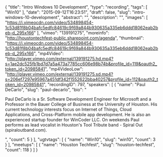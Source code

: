 {
  "title": "Intro Windows 10 Development",
  "type": "recording",
  "tags": [
    "Win10"
  ],
  "date": "2015-09-12T16:23:51",
  "draft": false,
  "slug": "intro-windows-10-development",
  "abstract": "",
  "description": "",
  "images": [
    "https://i.vimeocdn.com/video/534898454-1c53d81f8b04bafc5edfc84619c9f69a844b930635a335eb6ddd18062eab2beb-d_295x166"
  ],
  "vimeo": "139191275",
  "moreinfo": "http://houstontechfest-public.sharepoint.com/agenda",
  "thumbnail": "https://i.vimeocdn.com/video/534898454-1c53d81f8b04bafc5edfc84619c9f69a844b930635a335eb6ddd18062eab2beb-d_295x166",
  "mp4Video": "http://player.vimeo.com/external/139191275.hd.mp4?s=1ae2dc525fb1bd7d7a5a473a7785cc606e98b74b&profile_id=119&oauth2_token_id=20985841",
  "mp4VideoLow": "http://player.vimeo.com/external/139191275.sd.mp4?s=206ef7297e95967a451df342f1552622bba40257&profile_id=112&oauth2_token_id=20985841",
  "recordingID": 797,
  "speakers": [
    {
      "name": "Paul DeCarlo",
      "slug": "paul-decarlo",
      "bio": "<p>Paul DeCarlo is a Sr. Software Development Engineer for Microsoft and a Professor in the Bauer College of Business at the University of Houston. His current technology interests focus on Internet of Things, Cloud Applications, and Cross-Platform mobile app development. He is also an experienced startup founder for WinCoder LLC. On weekends Paul performs as lead vocalist in Houston's Tool Tribute band - Spiral Out (spiraloutband.com).</p>",
      "count": 5
    }
  ],
  "ugtvtags": [
    {
      "name": "Win10",
      "slug": "win10",
      "count": 3
    }
  ],
  "meetups": [
    {
      "name": "Houston Techfest",
      "slug": "houston-techfest",
      "count": 118
    }
  ]
}